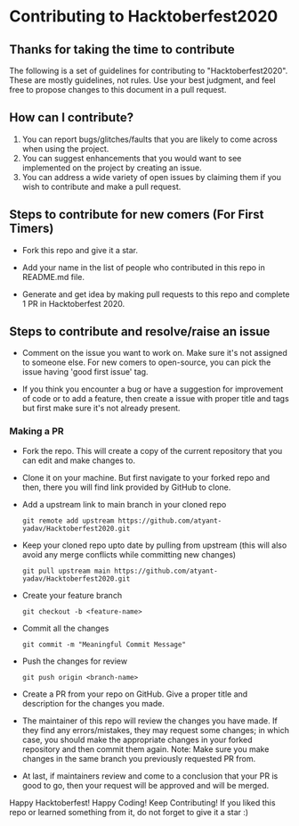 # Contributing to Hacktoberfest2020

## Thanks for taking the time to contribute
The following is a set of guidelines for contributing to "Hacktoberfest2020". These are mostly guidelines, not rules. Use your best judgment, and feel free to propose changes to this document in a pull request.

## How can I contribute?
1. You can report bugs/glitches/faults that you are likely to come across when using the project.
2. You can suggest enhancements that you would want to see implemented on the project by creating an issue.
3. You can address a wide variety of open issues by claiming them if you wish to contribute and make a pull request.

## Steps to contribute for new comers (For First Timers) 

* Fork this repo and give it a star.

* Add your name in the list of people who contributed in this repo in README.md file.

* Generate and get idea by making pull requests to this repo and complete 1 PR in Hacktoberfest 2020.

## Steps to contribute and resolve/raise an issue 

* Comment on the issue you want to work on. Make sure it's not assigned to someone else. For new comers to open-source, you can pick the issue having 'good first issue' tag.

* If you think you encounter a bug or have a suggestion for improvement of code or to add a feature, then create a issue with proper title and tags but first make sure it's not already present.

### Making a PR

* Fork the repo. This will create a copy of the current repository that you can edit and make changes to.

* Clone it on your machine. But first navigate to your forked repo and then, there you will find link provided by GitHub to clone.

* Add a upstream link to main branch in your cloned repo
    ```
    git remote add upstream https://github.com/atyant-yadav/Hacktoberfest2020.git
    ```
* Keep your cloned repo upto date by pulling from upstream (this will also avoid any merge conflicts while committing new changes)
    ```
    git pull upstream main https://github.com/atyant-yadav/Hacktoberfest2020.git
    ```
* Create your feature branch
    ```
    git checkout -b <feature-name>
    ```
* Commit all the changes
    ```
    git commit -m "Meaningful Commit Message"
    ```
* Push the changes for review
    ```
    git push origin <branch-name>
    ```
* Create a PR from your repo on GitHub. Give a proper title and description for the changes you made.

* The maintainer of this repo will review the changes you have made. If they find any errors/mistakes, they may request some changes; in which case, you should make the appropriate changes in your forked repository and then commit them again. Note: Make sure you make changes in the same branch you previously requested PR from.

* At last, if maintainers review and come to a conclusion that your PR is good to go, then your request will be approved and will be merged.

Happy Hacktoberfest! Happy Coding! Keep Contributing!
If you liked this repo or learned something from it, do not forget to give it a star :)
